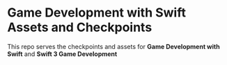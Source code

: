 # Game Development with Swift Assets and Checkpoints
This repo serves the checkpoints and assets for **Game Development with Swift** and **Swift 3 Game Development**
